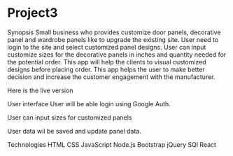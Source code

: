 # Project3

Synopsis
Small business who provides customize door panels, decorative panel and wardrobe panels like to upgrade the existing site. User need to login to the site and select customized panel designs. User can input customize sizes for the decorative panels in inches and quantity needed for the potential order. This app will help the clients to visual customized designs before placing order. This app helps the user to make better decision and increase the customer engagement with the manufacturer.

Here is the live version

User interface
User will be able login using Google Auth.

User can input sizes for customized panels

User data wil be saved and update panel data.

Technologies
HTML
CSS
JavaScript
Node.js
Bootstrap
jQuery
SQl
React
